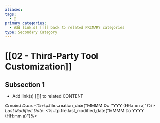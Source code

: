 ```yaml
---
aliases: 
tags:
  - 🥈
primary categories:
  - Add link(s) [[]] back to related PRIMARY categories
type: Secondary Category
---
```

# [[02 - Third-Party Tool Customization]]

## Subsection 1
* Add link(s) [[]] to related CONTENT

*Created Date*: <%+tp.file.creation_date("MMMM Do YYYY (HH:mm a)")%>  
*Last Modified Date*: <%+tp.file.last_modified_date("MMMM Do YYYY (HH:mm a)")%>
